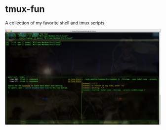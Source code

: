 # tmux-fun
A collection of my favorite shell and tmux scripts

![SessionsView](/img/sessions-view.png)
